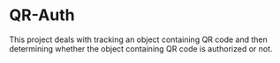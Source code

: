 # QR-Auth
This project deals with tracking an object containing QR code and then determining whether the object containing QR code is authorized or not.
